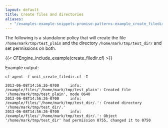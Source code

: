 ```yaml
---
layout: default
title: Create files and directories
aliases:
  - "/examples-example-snippets-promise-patterns-example_create_filedir.html"
---
```


The following is a standalone policy that will create the file
`/home/mark/tmp/test_plain` and the directory `/home/mark/tmp/test_dir/`
and set permissions on both.

{{< CFEngine_include_example(create_filedir.cf) >}}

Example output:

```command
cf-agent -f unit_create_filedir.cf -I
```

```output
2013-06-08T14:56:26-0700     info: /example/files/'/home/mark/tmp/test_plain': Created file '/home/mark/tmp/test_plain', mode 0640
2013-06-08T14:56:26-0700     info: /example/files/'/home/mark/tmp/test_dir/.': Created directory '/home/mark/tmp/test_dir/.'
2013-06-08T14:56:26-0700     info: /example/files/'/home/mark/tmp/test_dir/.': Object '/home/mark/tmp/test_dir' had permission 0755, changed it to 0750
```

